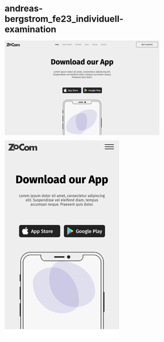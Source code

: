 # andreas-bergstrom_fe23_individuell-examination

![Preview](/img/demo/desktop.png)

![Preview](/img/demo/mobile.png)

